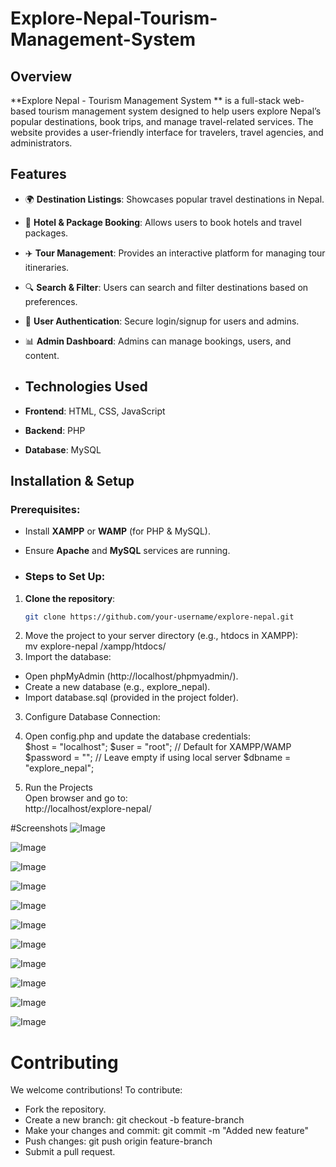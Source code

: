 # Explore-Nepal-Tourism-Management-System
## Overview
**Explore Nepal - Tourism Management System ** is a full-stack web-based tourism management system designed to help users explore Nepal’s popular destinations, book trips, and manage travel-related services. The website provides a user-friendly interface for travelers, travel agencies, and administrators.

## Features
- 🌍 **Destination Listings**: Showcases popular travel destinations in Nepal.
- 🏨 **Hotel & Package Booking**: Allows users to book hotels and travel packages.
- ✈️ **Tour Management**: Provides an interactive platform for managing tour itineraries.
- 🔍 **Search & Filter**: Users can search and filter destinations based on preferences.
- 🔑 **User Authentication**: Secure login/signup for users and admins.
- 📊 **Admin Dashboard**: Admins can manage bookings, users, and content.

- ## Technologies Used
- **Frontend**: HTML, CSS, JavaScript
- **Backend**: PHP
- **Database**: MySQL

## Installation & Setup
### Prerequisites:
- Install **XAMPP** or **WAMP** (for PHP & MySQL).
- Ensure **Apache** and **MySQL** services are running.

- ### Steps to Set Up:
1. **Clone the repository**:
   ```sh
   git clone https://github.com/your-username/explore-nepal.git
2. Move the project to your server directory (e.g., htdocs in XAMPP):<br>
mv explore-nepal /xampp/htdocs/
3. Import the database: <br>
- Open phpMyAdmin (http://localhost/phpmyadmin/).
- Create a new database (e.g., explore_nepal).
- Import database.sql (provided in the project folder).
3. Configure Database Connection: <br>

4. Open config.php and update the database credentials: <br>
$host = "localhost";
$user = "root";  // Default for XAMPP/WAMP
$password = "";  // Leave empty if using local server
$dbname = "explore_nepal";

5. Run the Projects <br>
Open browser and go to: <br>
http://localhost/explore-nepal/

#Screenshots
![Image](https://github.com/user-attachments/assets/bfc10179-399c-492c-a06f-70b3e0282a7c)

![Image](https://github.com/user-attachments/assets/789f2c9c-115d-4447-ab03-da1b37f72c1d)

![Image](https://github.com/user-attachments/assets/007b1223-4a08-4af5-87e7-a8527925ef7f)

![Image](https://github.com/user-attachments/assets/7326665c-a3fe-4697-a559-d1b02e6f2efb)

![Image](https://github.com/user-attachments/assets/acee9fed-b816-4e80-905d-d7731aaafdd4)

![Image](https://github.com/user-attachments/assets/a83d26af-7902-4393-8578-2f5e1c6b9e6a)

![Image](https://github.com/user-attachments/assets/8f2cd200-e5ea-4d47-a296-6ff09d49bb55)

![Image](https://github.com/user-attachments/assets/96b421ea-7d20-4caf-9220-8d14e407edae)

![Image](https://github.com/user-attachments/assets/0e54eef2-d50b-42bd-ae72-95517903ac33)

![Image](https://github.com/user-attachments/assets/82de9f4b-9730-4061-a9ed-a4b880474b4b)

![Image](https://github.com/user-attachments/assets/a9484c74-62cf-4b85-98e1-a194f5526ea6)


# Contributing
We welcome contributions! To contribute:
- Fork the repository.
- Create a new branch: git checkout -b feature-branch
- Make your changes and commit: git commit -m "Added new feature"
- Push changes: git push origin feature-branch
- Submit a pull request.
